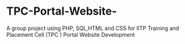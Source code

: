 # TPC-Portal-Website-
 A group project using  PHP, SQL,HTML  and CSS for IITP Training and Placement Cell (TPC ) Portal Website Development
